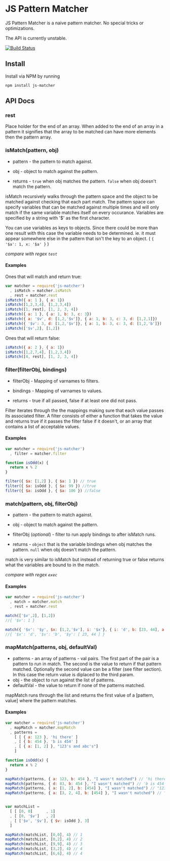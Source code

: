 JS Pattern Matcher
==================

JS Pattern Matcher is a naive pattern matcher. No special tricks or optimizations.

The API is currently unstable.

[![Build Status](https://secure.travis-ci.org/CrypticSwarm/js-matcher.png?branch=master)](http://travis-ci.org/CrypticSwarm/js-matcher)

## Install

Install via NPM by running

`npm install js-matcher`

## API Docs

### rest

Place holder for the end of an array.  When added to the end of an array in a pattern it signifies that the array to be matched can have more elements then the pattern array.


### isMatch(pattern, obj)

* pattern - the pattern to match against.
* obj - object to match against the pattern.

* returns - `true` when obj matches the pattern.  `false` when obj doesn't match the pattern.

isMatch recursively walks through the pattern space and the object to be matched against checking that each part match.  The pattern space can specify variables that can be matched against multiple times and will only match if the same variable matches itself on every occurance. Variables are specified by a string with '$' as the first character.

You can use variables as keys to objects.  Since there could be more than one result with this case the variable needs to be determined. ie. it must appear somewhere else in the pattern that isn't the key to an object.  ( `{ '$a': 1, x: '$a' }` )

*compare with regex `test`*

#### Examples

Ones that will match and return true:

```javascript
var matcher = require('js-matcher')
  , isMatch = matcher.isMatch
  , rest = matcher.rest
isMatch({ a: 1 }, { a: 1})
isMatch([1,2,3,4], [1,2,3,4])
isMatch([1, rest], [1, 2, 3, 4])
isMatch({ a: 1 }, { a: 1, b: 3, c: 3})
isMatch({ a: '$v', d: [1,2,'$v']}, { a: 1, b: 3, c: 3, d: [1,2,1]})
isMatch({ '$v': 3, d: [1,2,'$v']}, { a: 1, b: 3, c: 3, d: [1,2,'b']})
isMatch(['$v',2], [1,2])
```

Ones that will return false:

```javascript
isMatch({ a: 2 }, { a: 1})
isMatch([1,2,7,4], [1,2,3,4])
isMatch([4, rest], [1, 2, 3, 4])
```

### filter(filterObj, bindings)

* filterObj - Mapping of varnames to filters.
* bindings - Mapping of varnames to values.

* returns - true if all passed, false if at least one did not pass.

Filter iterates through the the mappings making sure that each value passes its associated filter.  A filter consists of either a function that takes the value and returns true if it passes the filter false if it doesn't, or an array that contains a list of acceptable values.

#### Examples

```javascript
var matcher = require('js-matcher')
  , filter = matcher.filter

function isOdd(x) {
  return x % 2
}

filter({ $a: [1,2] }, { $a: 1 }) // true
filter({ $a: isOdd }, { $a: 99 }) //true
filter({ $a: isOdd }, { $a: 106 }) //false
```

### match(pattern, obj, filterObj)

* pattern - the pattern to match against.
* obj - object to match against the pattern.
* filterObj (*optional*) - filter to run apply bindings to after isMatch runs.

* returns - `object` that is the variable bindings when obj matches the pattern.  `null` when obj doesn't match the pattern.

match is very similar to isMatch but instead of returning true or false returns what the variables are bound to in the match.

*compare with regex `exec`*

#### Examples

```javascript
var matcher = require('js-matcher')
  , match = matcher.match
  , rest = matcher.rest

match(['$v',2], [1,2])
//{ '$v': 1 }

match({ '$v': '$y', $x: [1,2,'$v'], i: '$x'}, { i: 'd', b: [23, 44], a: 3, c: 3, d: [1,2,'b']})
//{ '$x': 'd', '$v': 'b', '$y': [ 23, 44 ] }
```

### mapMatch(patterns, obj, defaultVal)

* patterns - an array of patterns - val pairs. The first part of the pair is a pattern to run in match.  The second is the value to return if that pattern matched. Optionally the second value can be a filter (see filter section).  In this case the return value is diplaced to the third param.
* obj - the object to run against the list of patterns.
* defaultVal - the value to return if none of the patterns matched.

mapMatch runs through the list and returns the first value of a [pattern, value] where the pattern matches.

#### Examples

```javascript
var matcher = require('js-matcher')
  , mapMatch = matcher.mapMatch
  , patterns =
    [ [ { a: 123 }, 'hi there' ]
    , [ { b: 454 }, 'b is 454' ]
    , [ { a: [1, 2] }, "123's and abc's"]
    ]

function isOdd(x) {
  return x % 2
}

mapMatch(patterns, { a: 123, b: 454 }, "I wasn't matched") // 'hi there'
mapMatch(patterns, { d: 83, b: 454 }, "I wasn't matched") // 'b is 454'
mapMatch(patterns, { a: [1, 2], b: [454] }, "I wasn't matched") // "123's and abc's"
mapMatch(patterns, { a: [3, 2, 4], b: [454] }, "I wasn't matched") // "I wasn't matched"


var matchList =
  [ [ [0, 0]      , 1]
  , [ [0, '$v']   , 2]
  , [ ['$v', '$v'], { $v: isOdd }, 3]
  ]

mapMatch(matchList, [0,0], 4) // 1
mapMatch(matchList, [0,2], 4) // 2
mapMatch(matchList, [9,9], 4) // 3
mapMatch(matchList, [3,2], 4) // 4
mapMatch(matchList, [6,6], 4) // 4

```

